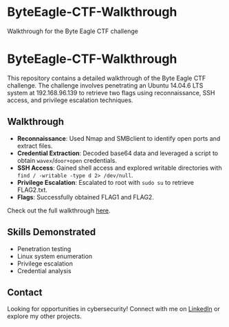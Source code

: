 # ByteEagle-CTF-Walkthrough
Walkthrough for the Byte Eagle CTF challenge 
# ByteEagle-CTF-Walkthrough

This repository contains a detailed walkthrough of the Byte Eagle CTF challenge. The challenge involves penetrating an Ubuntu 14.04.6 LTS system at 192.168.96.139 to retrieve two flags using reconnaissance, SSH access, and privilege escalation techniques.

## Walkthrough
- **Reconnaissance**: Used Nmap and SMBclient to identify open ports and extract files.
- **Credential Extraction**: Decoded base64 data and leveraged a script to obtain `wavex`/`door+open` credentials.
- **SSH Access**: Gained shell access and explored writable directories with `find / -writable -type d 2> /dev/null`.
- **Privilege Escalation**: Escalated to root with `sudo su` to retrieve FLAG2.txt.
- **Flags**: Successfully obtained FLAG1 and FLAG2.

Check out the full walkthrough [here](walkthrough.md).

## Skills Demonstrated
- Penetration testing
- Linux system enumeration
- Privilege escalation
- Credential analysis

## Contact
Looking for opportunities in cybersecurity! Connect with me on [LinkedIn](https://www.linkedin.com/in/tejas-kottar-shettar-35522722b) or explore my other projects.


